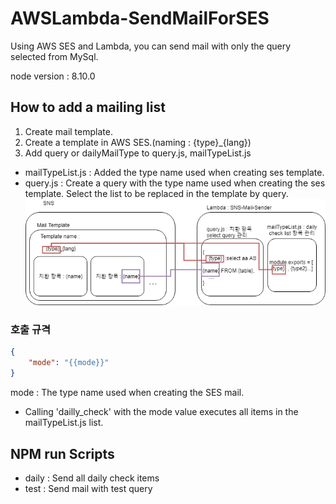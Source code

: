 # AWSLambda-SendMailForSES

Using AWS SES and Lambda, you can send mail with only the query selected from MySql.

node version : 8.10.0

## How to add a mailing list
1. Create mail template.
2. Create a template in AWS SES.(naming : {type}_{lang})
3. Add query or dailyMailType  to query.js, mailTypeList.js
- mailTypeList.js : Added the type name used when creating ses template.
- query.js : Create a query with the type name used when creating the ses template. Select the list to be replaced in the template by query.  
![architecture](./architecture.png)

### 호출 규격
```json
{
    "mode": "{{mode}}"
}
```
mode : The type name used when creating the SES mail.
 - Calling 'dailly_check' with the mode value executes all items in the mailTypeList.js list.

## NPM run Scripts
- daily : Send all daily check items
- test : Send mail with test query

 


